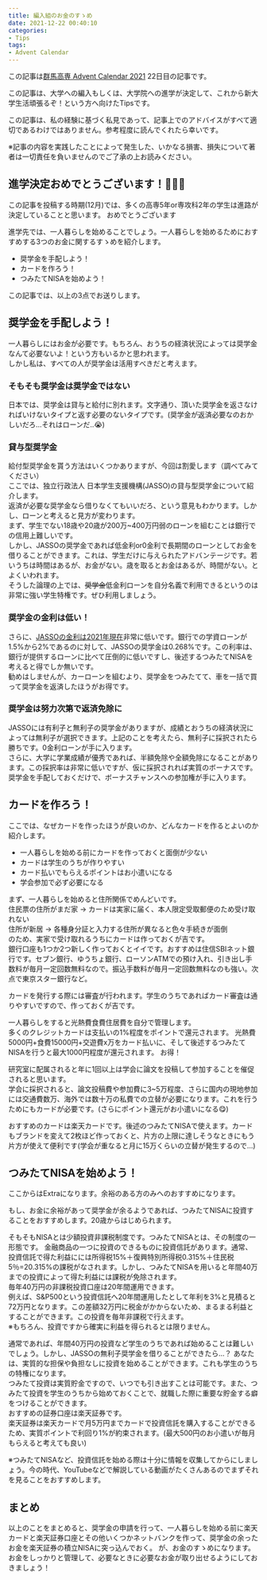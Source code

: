 ```yaml
---
title: 編入組のお金のすゝめ
date: 2021-12-22 00:40:10
categories:
- Tips
tags:
- Advent Calendar
---
```



この記事は[群馬高専 Advent Calendar 2021](https://adventar.org/calendars/6424) 22日目の記事です。  

この記事は、大学への編入もしくは、大学院への進学が決定して、これから新大学生活頑張るぞ！という方へ向けたTipsです。  

この記事は、私の経験に基づく私見であって、記事上でのアドバイスがすべて適切であるわけではありません。参考程度に読んでくれたら幸いです。  

※記事の内容を実践したことによって発生した、いかなる損害、損失について著者は一切責任を負いませんのでご了承の上お読みください。

<!-- more -->

## 進学決定おめでとうございます！👏👏👏  

この記事を投稿する時期(12月)では、多くの高専5年or専攻科2年の学生は進路が決定していることと思います。
おめでとうございます  

進学先では、一人暮らしを始めることでしょう。一人暮らしを始めるためにおすすめする3つのお金に関するすゝめを紹介します。

- 奨学金を手配しよう！
- カードを作ろう！
- つみたてNISAを始めよう！

この記事では、以上の3点でお送りします。  

## 奨学金を手配しよう！  
一人暮らしにはお金が必要です。もちろん、おうちの経済状況によっては奨学金なんて必要ないよ！という方もいるかと思われます。  
しかし私は、すべての人が奨学金は活用すべきだと考えます。  

### そもそも奨学金は奨学金ではない  
日本では、奨学金は貸与と給付に別れます。文字通り、頂いた奨学金を返さなければいけないタイプと返す必要のないタイプです。(奨学金が返済必要なのおかしいだろ...それはローンだ..😭)  


### 貸与型奨学金
給付型奨学金を貰う方法はいくつかありますが、今回は割愛します（調べてみてください）  
ここでは、独立行政法人 日本学生支援機構(JASSO)の貸与型奨学金について紹介します。  
返済が必要な奨学金なら借りなくてもいいだろ、という意見もわかります。しかし、ローンと考えると見方が変わります。  
まず、学生でない18歳や20歳が200万~400万円弱のローンを組むことは銀行での信用上難しいです。  
しかし、JASSOの奨学金であれば低金利or0金利で長期間のローンとしてお金を借りることができます。これは、学生だけに与えられたアドバンテージです。若いうちは時間はあるが、お金がない。歳を取るとお金はあるが、時間がない。とよくいわれます。  
そうした論理の上では、~~奨学金~~低金利ローンを自分名義で利用できるというのは非常に強い学生特権です。ぜひ利用しましょう。  

### 奨学金の金利は低い！
さらに、[JASSOの金利は2021年現在](https://www.jasso.go.jp/shogakukin/about/taiyo/taiyo_2shu/riritsu/index.html)非常に低いです。銀行での学資ローンが1.5%から2%であるのに対して、JASSOの奨学金は0.268%です。この利率は、銀行が提供するローンに比べて圧倒的に低いですし、後述するつみたてNISAを考えると得でしか無いです。  
勧めはしませんが、カーローンを組むより、奨学金をつみたてて、車を一括で買って奨学金を返済したほうがお得です。  

### 奨学金は努力次第で返済免除に  
JASSOには有利子と無利子の奨学金がありますが、成績とおうちの経済状況によっては無利子が選択できます。上記のことを考えたら、無利子に採択されたら勝ちです。0金利ローンが手に入ります。  
さらに、大学に学業成績が優秀であれば、半額免除や全額免除になることがあります。この採択率は非常に低いですが、仮に採択されれば実質のボーナスです。奨学金を手配しておくだけで、ボーナスチャンスへの参加権が手に入ります。  

## カードを作ろう！
ここでは、なぜカードを作ったほうが良いのか、どんなカードを作るとよいのか紹介します。  

- 一人暮らしを始める前にカードを作っておくと面倒が少ない
- カードは学生のうちが作りやすい  
- カード払いでもらえるポイントはお小遣いになる  
- 学会参加で必ず必要になる  

まず、一人暮らしを始めると住所関係でめんどいです。  
住民票の住所がまだ家 -> カードは実家に届く、本人限定受取郵便のため受け取れない  
住所が新居 -> 各種身分証と入力する住所が異なると色々手続きが面倒  
のため、実家で受け取れるうちにカードは作っておくが吉です。  
銀行口座も1つか2つ新しく作っておくとイイです。おすすめは住信SBIネット銀行です。セブン銀行、ゆうちょ銀行、ローソンATMでの預け入れ、引き出し手数料が毎月一定回数無料なので。振込手数料が毎月一定回数無料なのも強い。次点で東京スター銀行など。

カードを発行する際には審査が行われます。学生のうちであればカード審査は通りやすいですので、作っておくが吉です。

一人暮らしをすると光熱費食費住居費を自分で管理します。  
多くのクレジットカードは支払いの1%程度をポイントで還元されます。
光熱費5000円+食費15000円+交遊費x万をカード払いに、そして後述するつみたてNISAを行うと最大1000円程度が還元されます。
お得！

研究室に配属されると年に1回以上は学会に論文を投稿して参加することを催促されると思います。  
学会に採択されると、論文投稿費や参加費に3~5万程度、さらに国内の現地参加には交通費数万、海外では数十万の私費での立替が必要になります。これを行うためにもカードが必要です。(さらにポイント還元がお小遣いになる😋)  

おすすめのカードは楽天カードです。後述のつみたてNISAで使えます。カードもブランドを変えて2枚ほど作っておくと、片方の上限に達しそうなときにもう片方が使えて便利です(学会が重なると月に15万くらいの立替が発生するので...)

## つみたてNISAを始めよう！
ここからはExtraになります。余裕のある方のみへのおすすめになります。

もし、お金に余裕があって奨学金が余るようであれば、つみたてNISAに投資することをおすすめします。20歳からはじめられます。  

そもそもNISAとは少額投資非課税制度です。つみたてNISAとは、その制度の一形態です。
金融商品の一つに投資のできるものに投資信託があります。通常、投資信託で得た利益にには所得税15%＋復興特別所得税0.315%＋住民税5％=20.315%の課税がなされます。しかし、つみたてNISAを用いると年間40万までの投資によって得た利益には課税が免除されます。  
毎年40万円の非課税投資口座は20年間運用できます。  
例えば、S&P500という投資信託へ20年間運用したとして年利を3%と見積ると72万円となります。この差額32万円に税金がかからないため、まるまる利益とすることができます。この投資を毎年非課税で行えます。  
※もちろん、投資ですから確実に利益を得られるとは限りません。  

通常であれば、年間40万円の投資など学生のうちであれば始めることは難しいでしょう。しかし、JASSOの無利子奨学金を借りることができたら...？
あなたは、実質的な担保や負担なしに投資を始めることができます。これも学生のうちの特権になります。  
つみたて投資は実質貯金ですので、いつでも引き出すことは可能です。また、つみたて投資を学生のうちから始めておくことで、就職した際に重要な貯金する癖をつけることができます。  
おすすめの証券口座は楽天証券です。  
楽天証券は楽天カードで月5万円までカードで投資信託を購入することができるため、実質ポイントで利回り1%が約束されます。(最大500円のお小遣いが毎月もらえると考えても良い)  

※つみたてNISAなど、投資信託を始める際は十分に情報を収集してからにしましょう。今の時代、YouTubeなどで解説している動画がたくさんあるのでまずそれを見ることをおすすめします。

## まとめ
以上のことをまとめると、奨学金の申請を行って、一人暮らしを始める前に楽天カードと楽天証券口座とその他いくつかネットバンクを作って、奨学金の余ったお金を楽天証券の積立NISAに突っ込んでおく。
が、お金のすゝめになります。  
お金をしっかりと管理して、必要なときに必要なお金が取り出せるようにしておきましょう！